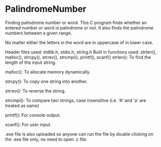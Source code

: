 # PalindromeNumber
Finding palindrome number or word.
This C program finds whether an entered number or word is palindrome or not. 
It also finds the palindrome numbers between a given range.

No matter either the letters in the word are in uppercase of in lower case.

Header files used:
  stdlib.h, stdio.h, string.h
Built in functions used: 
  strlen(), malloc(), strcpy(), strrev(), strcmpi(), printf(), scanf()
strlen(): To find the length of the input string.

malloc(): To allocate memory dynamically.

strcpy(): To copy one string into another.

strrev(): To reverse the string.

strcmpi(): To compare two strings, case insensitive (i.e. 'A' and 'a' are treated as same)

printf(): For console output.

scanf(): For user input.


.exe file is also uploaded so anyone can run the file by double clicking on the .exe file only, no need to open .c file.

